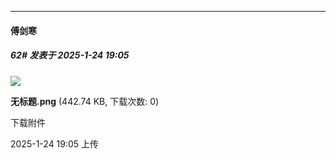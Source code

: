 ﻿
*****

####  傅剑寒  
##### 62#       发表于 2025-1-24 19:05

<img src="https://img.saraba1st.com/forum/202501/24/190527xio7u7xu719mhwur.png" referrerpolicy="no-referrer">

<strong>无标题.png</strong> (442.74 KB, 下载次数: 0)

下载附件

2025-1-24 19:05 上传

